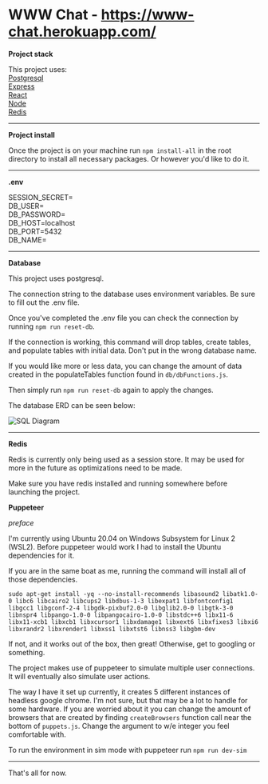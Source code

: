 # WWW Chat - https://www-chat.herokuapp.com/

**Project stack**

This project uses:  
[Postgresql](https://www.postgresql.org/)  
[Express](https://expressjs.com/)  
[React](https://reactjs.org/)  
[Node](https://nodejs.org/en/)  
[Redis](https://redis.io/docs/getting-started/)

---

**Project install**

Once the project is on your machine run `npm install-all` in the root directory to install all necessary packages. Or however you'd like to do it.

---

**.env**

SESSION_SECRET=  
DB_USER=  
DB_PASSWORD=  
DB_HOST=localhost  
DB_PORT=5432  
DB_NAME=

---

**Database**

This project uses postgresql.

The connection string to the database uses environment variables. Be sure to fill out the .env file.

Once you've completed the .env file you can check the connection by running `npm run reset-db`.

If the connection is working, this command will drop tables, create tables, and populate tables with initial data. Don't put in the wrong database name.

If you would like more or less data, you can change the amount of data created in the populateTables function found in `db/dbFunctions.js`.

Then simply run `npm run reset-db` again to apply the changes.

The database ERD can be seen below:

![SQL Diagram](https://imagehostingserver.l4lilul3lo.repl.co/images/drawSQL-export-2022-07-04_14_48.png)

---

**Redis**

Redis is currently only being used as a session store. It may be used for more in the future as optimizations need to be made.

Make sure you have redis installed and running somewhere before launching the project.

**Puppeteer**

_preface_

I'm currently using Ubuntu 20.04 on Windows Subsystem for Linux 2 (WSL2). Before puppeteer would work I had to install the Ubuntu dependencies for it.

If you are in the same boat as me, running the command will install all of those dependencies.

`sudo apt-get install -yq --no-install-recommends libasound2 libatk1.0-0 libc6 libcairo2 libcups2 libdbus-1-3 libexpat1 libfontconfig1 libgcc1 libgconf-2-4 libgdk-pixbuf2.0-0 libglib2.0-0 libgtk-3-0 libnspr4 libpango-1.0-0 libpangocairo-1.0-0 libstdc++6 libx11-6 libx11-xcb1 libxcb1 libxcursor1 libxdamage1 libxext6 libxfixes3 libxi6 libxrandr2 libxrender1 libxss1 libxtst6 libnss3 libgbm-dev`

If not, and it works out of the box, then great! Otherwise, get to googling or something.

The project makes use of puppeteer to simulate multiple user connections. It will eventually also simulate user actions.

The way I have it set up currently, it creates 5 different instances of headless google chrome. I'm not sure, but that may be a lot to handle for some hardware. If you are worried about it you can change the amount of browsers that are created by finding `createBrowsers` function call near the bottom of `puppets.js`. Change the argument to w/e integer you feel comfortable with.

To run the environment in sim mode with puppeteer run `npm run dev-sim`

---

That's all for now.
